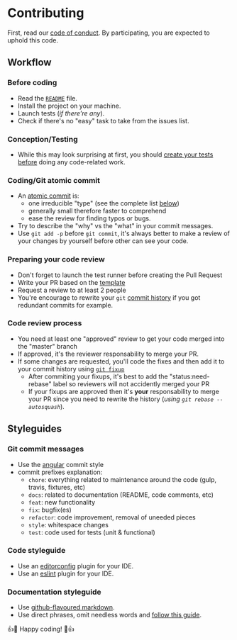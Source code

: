 # Contributing

First, read our [code of conduct](CODE_OF_CONDUCT.md). By participating, you are expected to uphold this code.

## Workflow

### Before coding
- Read the [`README`](/README.md) file.
- Install the project on your machine.
- Launch tests (_if there're any_).
- Check if there's no "easy" task to take from the issues list.

### Conception/Testing
- While this may look surprising at first, you should [create your tests
before](http://sd.jtimothyking.com/2006/07/11/twelve-benefits-of-writing-unit-tests-first/) doing any code-related work.

### Coding/Git atomic commit
- An [atomic commit](https://seesparkbox.com/foundry/atomic_commits_with_git) is:
  - one irreducible "type" (see the complete list [below](#git-commit-messages))
  - generally small therefore faster to comprehend
  - ease the review for finding typos or bugs.
- Try to describe the "why" vs the "what" in your commit messages.
- Use `git add -p` before `git commit`, it's always better to make a review of your changes by yourself before other can see your code.

### Preparing your code review
- Don't forget to launch the test runner before creating the Pull Request
- Write your PR based on the [template](PULL_REQUEST_TEMPLATE.md)
- Request a review to at least 2 people
- You're encourage to rewrite your `git` [commit history](https://git-scm.com/book/en/v2/Git-Tools-Rewriting-History) if you got redundant commits for example. 

### Code review process
- You need at least one "approved" review to get your code merged into the "master" branch
- If approved, it's the reviewer responsability to merge your PR.
- If some changes are requested, you'll code the fixes and then add it to your commit history using [`git fixup`](http://fle.github.io/git-tip-keep-your-branch-clean-with-fixup-and-autosquash.html)
  - After commiting your fixups, it's best to add the "status:need-rebase" label so reviewers will not accidently merged your PR
  - If your fixups are approved then it's **your** responsability to merge your PR since you need to rewrite the history (_using `git rebase --autosquash`_).

## Styleguides

### Git commit messages
- Use the [angular](https://github.com/angular/angular.js/blob/master/DEVELOPERS.md#commits) commit style
- commit prefixes explanation:
  - `chore`: everything related to maintenance around the code (gulp, travis, fixtures, etc)
  - `docs`: related to documentation (README, code comments, etc)
  - `feat`: new functionality
  - `fix`: bugfix(es)
  - `refactor`: code improvement, removal of uneeded pieces
  - `style`: whitespace changes
  - `test`: code used for tests (unit & functional)

### Code styleguide
- Use an [editorconfig](http://editorconfig.org/#download) plugin for your IDE.
- Use an [eslint](http://eslint.org/docs/user-guide/integrations) plugin for your IDE.

### Documentation styleguide
- Use [github-flavoured markdown](https://guides.github.com/features/mastering-markdown/).
- Use direct phrases, omit needless words and [follow this guide](http://www.writethedocs.org/guide/writing/docs-principles/).

:+1::tada: Happy coding! :tada::+1:
